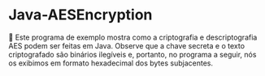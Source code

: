 # Java-AESEncryption
:orange: Este programa de exemplo mostra como a criptografia e descriptografia AES podem ser feitas em Java. Observe que a chave secreta e o texto criptografado são binários ilegíveis e, portanto, no programa a seguir, nós os exibimos em formato hexadecimal dos bytes subjacentes.
